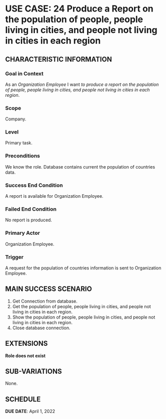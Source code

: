 # USE CASE: 24 Produce a Report on the population of people, people living in cities, and people not living in cities in each region
## CHARACTERISTIC INFORMATION

### Goal in Context

As an *Organization Employee* I want *to produce a report on the population of people, people living in cities, and people not living in cities in each region*.

### Scope

Company.

### Level

Primary task.

### Preconditions

We know the role.  Database contains current the population of countries data.

### Success End Condition

A report is available for Organization Employee.

### Failed End Condition

No report is produced.

### Primary Actor

Organization Employee.

### Trigger

A request for the population of countries information is sent to Organization Employee.

## MAIN SUCCESS SCENARIO

1. Get Connection from database.
2. Get the population of people, people living in cities, and people not living in cities in each region.
3. Show the population of people, people living in cities, and people not living in cities in each region.
4. Close database connection.

## EXTENSIONS

**Role does not exist**

## SUB-VARIATIONS

None.

## SCHEDULE

**DUE DATE**: April 1, 2022
